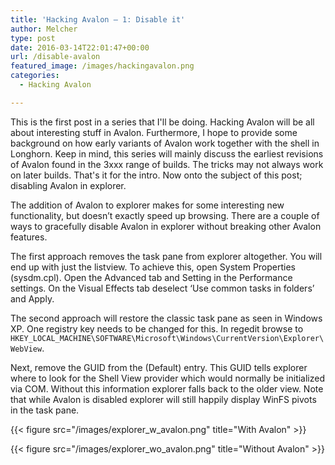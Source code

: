 ```yaml
---
title: 'Hacking Avalon – 1: Disable it'
author: Melcher
type: post
date: 2016-03-14T22:01:47+00:00
url: /disable-avalon
featured_image: /images/hackingavalon.png
categories:
  - Hacking Avalon

---
```

This is the first post in a series that I'll be doing. Hacking Avalon will be all about interesting stuff in Avalon. Furthermore, I hope to provide some background on how early variants of Avalon work together with the shell in Longhorn. Keep in mind, this series will mainly discuss the earliest revisions of Avalon found in the 3xxx range of builds. The tricks may not always work on later builds. That's it for the intro. Now onto the subject of this post; disabling Avalon in explorer.

The addition of Avalon to explorer makes for some interesting new functionality, but doesn’t exactly speed up browsing. There are a couple of ways to gracefully disable Avalon in explorer without breaking other Avalon features.

The first approach removes the task pane from explorer altogether. You will end up with just the listview. To achieve this, open System Properties (sysdm.cpl). Open the Advanced tab and Setting in the Performance settings. On the Visual Effects tab deselect ‘Use common tasks in folders’ and Apply.

The second approach will restore the classic task pane as seen in Windows XP. One registry key needs to be changed for this. In regedit browse to `HKEY_LOCAL_MACHINE\SOFTWARE\Microsoft\Windows\CurrentVersion\Explorer\WebView`.

Next, remove the GUID from the (Default) entry. This GUID tells explorer where to look for the Shell View provider which would normally be initialized via COM. Without this information explorer falls back to the older view. Note that while Avalon is disabled explorer will still happily display WinFS pivots in the task pane.

{{< figure src="/images/explorer_w_avalon.png" title="With Avalon" >}}

{{< figure src="/images/explorer_wo_avalon.png" title="Without Avalon" >}}